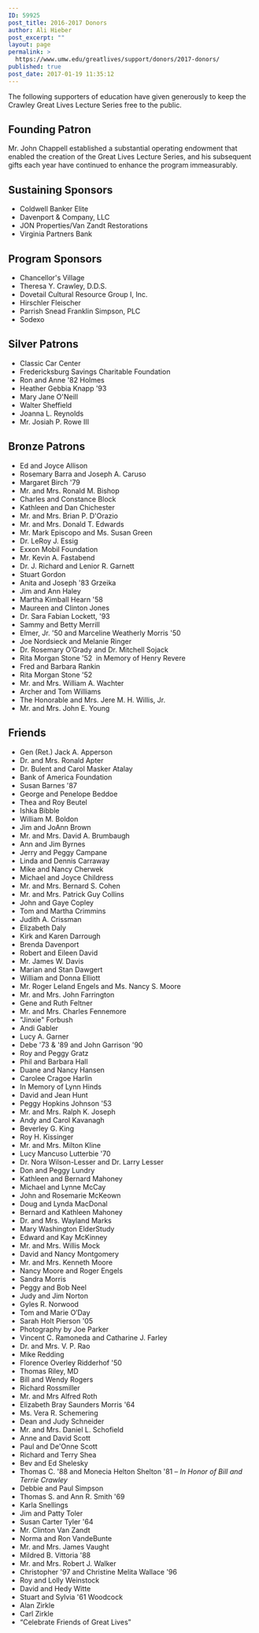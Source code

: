 ```yaml
---
ID: 59925
post_title: 2016-2017 Donors
author: Ali Hieber
post_excerpt: ""
layout: page
permalink: >
  https://www.umw.edu/greatlives/support/donors/2017-donors/
published: true
post_date: 2017-01-19 11:35:12
---
```

The following supporters of education have given generously to keep the Crawley Great Lives Lecture Series free to the public.
<h2>Founding Patron</h2>
Mr. John Chappell established a substantial operating endowment that enabled the creation of the Great Lives Lecture Series, and his subsequent gifts each year have continued to enhance the program immeasurably.
<h2>Sustaining Sponsors</h2>
<ul>
 	<li>Coldwell Banker Elite</li>
 	<li>Davenport &amp; Company, LLC</li>
 	<li>JON Properties/Van Zandt Restorations</li>
 	<li>Virginia Partners Bank</li>
</ul>
<h2>Program Sponsors</h2>
<ul>
 	<li>Chancellor's Village</li>
 	<li>Theresa Y. Crawley, D.D.S.</li>
 	<li>Dovetail Cultural Resource Group I, Inc.</li>
 	<li>Hirschler Fleischer</li>
 	<li>Parrish Snead Franklin Simpson, PLC</li>
 	<li>Sodexo</li>
</ul>
<h2>Silver Patrons</h2>
<ul>
 	<li>Classic Car Center</li>
 	<li>Fredericksburg Savings Charitable Foundation</li>
 	<li>Ron and Anne '82 Holmes</li>
 	<li>Heather Gebbia Knapp '93</li>
 	<li>Mary Jane O'Neill</li>
 	<li>Walter Sheffield</li>
 	<li>Joanna L. Reynolds</li>
 	<li>Mr. Josiah P. Rowe III</li>
</ul>
<h2>Bronze Patrons</h2>
<ul>
 	<li>Ed and Joyce Allison</li>
 	<li>Rosemary Barra and Joseph A. Caruso</li>
 	<li>Margaret Birch '79</li>
 	<li>Mr. and Mrs. Ronald M. Bishop</li>
 	<li>Charles and Constance Block</li>
 	<li>Kathleen and Dan Chichester</li>
 	<li>Mr. and Mrs. Brian P. D'Orazio</li>
 	<li>Mr. and Mrs. Donald T. Edwards</li>
 	<li>Mr. Mark Episcopo and Ms. Susan Green</li>
 	<li>Dr. LeRoy J. Essig</li>
 	<li>Exxon Mobil Foundation</li>
 	<li>Mr. Kevin A. Fastabend</li>
 	<li>Dr. J. Richard and Lenior R. Garnett</li>
 	<li>Stuart Gordon</li>
 	<li>Anita and Joseph '83 Grzeika</li>
 	<li>Jim and Ann Haley</li>
 	<li>Martha Kimball Hearn '58</li>
 	<li>Maureen and Clinton Jones</li>
 	<li>Dr. Sara Fabian Lockett, '93</li>
 	<li>Sammy and Betty Merrill</li>
 	<li>Elmer, Jr. '50 and Marceline Weatherly Morris '50</li>
 	<li>Joe Nordsieck and Melanie Ringer</li>
 	<li>Dr. Rosemary O’Grady and Dr. Mitchell Sojack</li>
 	<li>Rita Morgan Stone '52  in Memory of Henry Revere</li>
 	<li>Fred and Barbara Rankin</li>
 	<li>Rita Morgan Stone '52</li>
 	<li>Mr. and Mrs. William A. Wachter</li>
 	<li>Archer and Tom Williams</li>
 	<li>The Honorable and Mrs. Jere M. H. Willis, Jr.</li>
 	<li>Mr. and Mrs. John E. Young</li>
</ul>
<h2>Friends</h2>
<ul>
 	<li>Gen (Ret.) Jack A. Apperson</li>
 	<li>Dr. and Mrs. Ronald Apter</li>
 	<li>Dr. Bulent and Carol Masker Atalay</li>
 	<li>Bank of America Foundation</li>
 	<li>Susan Barnes '87</li>
 	<li>George and Penelope Beddoe</li>
 	<li>Thea and Roy Beutel</li>
 	<li>Ishka Bibble</li>
 	<li>William M. Boldon</li>
 	<li>Jim and JoAnn Brown</li>
 	<li>Mr. and Mrs. David A. Brumbaugh</li>
 	<li>Ann and Jim Byrnes</li>
 	<li>Jerry and Peggy Campane</li>
 	<li>Linda and Dennis Carraway</li>
 	<li>Mike and Nancy Cherwek</li>
 	<li>Michael and Joyce Childress</li>
 	<li>Mr. and Mrs. Bernard S. Cohen</li>
 	<li>Mr. and Mrs. Patrick Guy Collins</li>
 	<li>John and Gaye Copley</li>
 	<li>Tom and Martha Crimmins</li>
 	<li>Judith A. Crissman</li>
 	<li>Elizabeth Daly</li>
 	<li>Kirk and Karen Darrough</li>
 	<li>Brenda Davenport</li>
 	<li>Robert and Eileen David</li>
 	<li>Mr. James W. Davis</li>
 	<li>Marian and Stan Dawgert</li>
 	<li>William and Donna Elliott</li>
 	<li>Mr. Roger Leland Engels and Ms. Nancy S. Moore</li>
 	<li>Mr. and Mrs. John Farrington</li>
 	<li>Gene and Ruth Feltner</li>
 	<li>Mr. and Mrs. Charles Fennemore</li>
 	<li>"Jinxie" Forbush</li>
 	<li>Andi Gabler</li>
 	<li>Lucy A. Garner</li>
 	<li>Debe '73 &amp; '89 and John Garrison '90</li>
 	<li>Roy and Peggy Gratz</li>
 	<li>Phil and Barbara Hall</li>
 	<li>Duane and Nancy Hansen</li>
 	<li>Carolee Cragoe Harlin</li>
 	<li>In Memory of Lynn Hinds</li>
 	<li>David and Jean Hunt</li>
 	<li>Peggy Hopkins Johnson '53</li>
 	<li>Mr. and Mrs. Ralph K. Joseph</li>
 	<li>Andy and Carol Kavanagh</li>
 	<li>Beverley G. King</li>
 	<li>Roy H. Kissinger</li>
 	<li>Mr. and Mrs. Milton Kline</li>
 	<li>Lucy Mancuso Lutterbie '70</li>
 	<li>Dr. Nora Wilson-Lesser and Dr. Larry Lesser</li>
 	<li>Don and Peggy Lundry</li>
 	<li>Kathleen and Bernard Mahoney</li>
 	<li>Michael and Lynne McCay</li>
 	<li>John and Rosemarie McKeown</li>
 	<li>Doug and Lynda MacDonal</li>
 	<li>Bernard and Kathleen Mahoney</li>
 	<li>Dr. and Mrs. Wayland Marks</li>
 	<li>Mary Washington ElderStudy</li>
 	<li>Edward and Kay McKinney</li>
 	<li>Mr. and Mrs. Willis Mock</li>
 	<li>David and Nancy Montgomery</li>
 	<li>Mr. and Mrs. Kenneth Moore</li>
 	<li>Nancy Moore and Roger Engels</li>
 	<li>Sandra Morris</li>
 	<li>Peggy and Bob Neel</li>
 	<li>Judy and Jim Norton</li>
 	<li>Gyles R. Norwood</li>
 	<li>Tom and Marie O’Day</li>
 	<li>Sarah Holt Pierson '05</li>
 	<li>Photography by Joe Parker</li>
 	<li>Vincent C. Ramoneda and Catharine J. Farley</li>
 	<li>Dr. and Mrs. V. P. Rao</li>
 	<li>Mike Redding</li>
 	<li>Florence Overley Ridderhof '50</li>
 	<li>Thomas Riley, MD</li>
 	<li>Bill and Wendy Rogers</li>
 	<li>Richard Rossmiller</li>
 	<li>Mr. and Mrs Alfred Roth</li>
 	<li>Elizabeth Bray Saunders Morris '64</li>
 	<li>Ms. Vera R. Schemering</li>
 	<li>Dean and Judy Schneider</li>
 	<li>Mr. and Mrs. Daniel L. Schofield</li>
 	<li>Anne and David Scott</li>
 	<li>Paul and De'Onne Scott</li>
 	<li>Richard and Terry Shea</li>
 	<li>Bev and Ed Shelesky</li>
 	<li>Thomas C. '88 and Monecia Helton Shelton '81 – <em>In Honor of Bill and Terrie Crawley</em></li>
 	<li>Debbie and Paul Simpson</li>
 	<li>Thomas S. and Ann R. Smith '69</li>
 	<li>Karla Snellings</li>
 	<li>Jim and Patty Toler</li>
 	<li>Susan Carter Tyler '64</li>
 	<li>Mr. Clinton Van Zandt</li>
 	<li>Norma and Ron VandeBunte</li>
 	<li>Mr. and Mrs. James Vaught</li>
 	<li>Mildred B. Vittoria '88</li>
 	<li>Mr. and Mrs. Robert J. Walker</li>
 	<li>Christopher '97 and Christine Melita Wallace '96</li>
 	<li>Roy and Lolly Weinstock</li>
 	<li>David and Hedy Witte</li>
 	<li>Stuart and Sylvia '61 Woodcock</li>
 	<li>Alan Zirkle</li>
 	<li>Carl Zirkle</li>
 	<li>“Celebrate Friends of Great Lives”</li>
</ul>